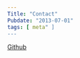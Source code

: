 ```yaml
---
Title: "Contact"
Pubdate: "2013-07-01"
tags: [ meta" ]
---
```


[Github](https://github.com/hugoduncan)
